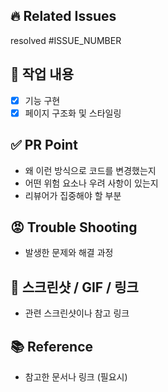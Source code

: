 ## 🔥 Related Issues
resolved #ISSUE_NUMBER

## 💜 작업 내용
- [x] 기능 구현
- [x] 페이지 구조화 및 스타일링

## ✅ PR Point
- 왜 이런 방식으로 코드를 변경했는지
- 어떤 위험 요소나 우려 사항이 있는지
- 리뷰어가 집중해야 할 부분

## 😡 Trouble Shooting
- 발생한 문제와 해결 과정

## 👀 스크린샷 / GIF / 링크
- 관련 스크린샷이나 참고 링크

## 📚 Reference
- 참고한 문서나 링크 (필요시)